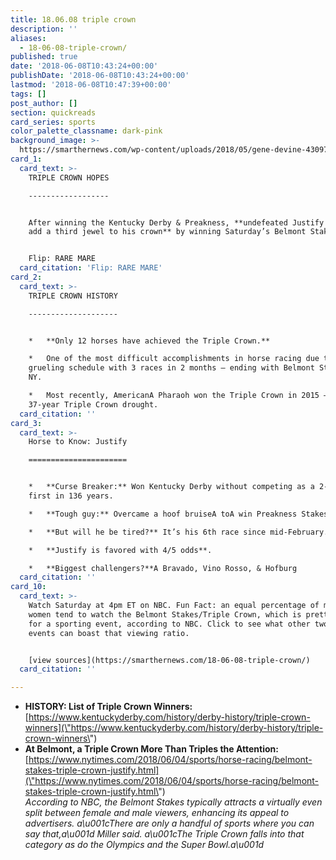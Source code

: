 ```yaml
---
title: 18.06.08 triple crown
description: ''
aliases:
  - 18-06-08-triple-crown/
published: true
date: '2018-06-08T10:43:24+00:00'
publishDate: '2018-06-08T10:43:24+00:00'
lastmod: '2018-06-08T10:47:39+00:00'
tags: []
post_author: []
section: quickreads
card_series: sports
color_palette_classname: dark-pink
background_image: >-
  https://smarthernews.com/wp-content/uploads/2018/05/gene-devine-430971-unsplash-scaled.jpg
card_1:
  card_text: >-
    TRIPLE CROWN HOPES

    ------------------


    After winning the Kentucky Derby & Preakness, **undefeated Justify looks to
    add a third jewel to his crown** by winning Saturday’s Belmont Stakes.


    Flip: RARE MARE
  card_citation: 'Flip: RARE MARE'
card_2:
  card_text: >-
    TRIPLE CROWN HISTORY

    --------------------


    *   **Only 12 horses have achieved the Triple Crown.**

    *   One of the most difficult accomplishments in horse racing due to
    grueling schedule with 3 races in 2 months – ending with Belmont Stakes in
    NY.

    *   Most recently, AmericanA Pharaoh won the Triple Crown in 2015 – ending a
    37-year Triple Crown drought.
  card_citation: ''
card_3:
  card_text: >-
    Horse to Know: Justify

    ======================


    *   **Curse Breaker:** Won Kentucky Derby without competing as a 2-yr-old, a
    first in 136 years.

    *   **Tough guy:** Overcame a hoof bruiseA toA win Preakness Stakes.

    *   **But will he be tired?** It’s his 6th race since mid-February.

    *   **Justify is favored with 4/5 odds**.

    *   **Biggest challengers?**A Bravado, Vino Rosso, & Hofburg
  card_citation: ''
card_10:
  card_text: >-
    Watch Saturday at 4pm ET on NBC. Fun Fact: an equal percentage of men &
    women tend to watch the Belmont Stakes/Triple Crown, which is pretty rare
    for a sporting event, according to NBC. Click to see what other two sporting
    events can boast that viewing ratio.


    [view sources](https://smarthernews.com/18-06-08-triple-crown/)
  card_citation: ''

---
```

*   **HISTORY: List of Triple Crown Winners:**  
    [https://www.kentuckyderby.com/history/derby-history/triple-crown-winners](\"https://www.kentuckyderby.com/history/derby-history/triple-crown-winners\")
*   **At Belmont, a Triple Crown More Than Triples the Attention:**  
    [https://www.nytimes.com/2018/06/04/sports/horse-racing/belmont-stakes-triple-crown-justify.html](\"https://www.nytimes.com/2018/06/04/sports/horse-racing/belmont-stakes-triple-crown-justify.html\")  
    _According to NBC, the Belmont Stakes typically attracts a virtually even split between female and male viewers, enhancing its appeal to advertisers. a\\u001cThere are only a handful of sports where you can say that,a\\u001d Miller said. a\\u001cThe Triple Crown falls into that category as do the Olympics and the Super Bowl.a\\u001d_